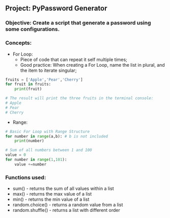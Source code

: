 ## Project: PyPassword Generator

### Objective: Create a script that generate a password using some configurations.

### Concepts:
- For Loop:
    - Piece of code that can repeat it self multiple times;
    - Good practice: When creating a For Loop, name the list in plural, and the item to iterate singular;
```python
fruits = ['Apple','Pear','Cherry']
for fruit in fruits:
    print(fruit)

# The result will print the three fruits in the terminal console:
# Apple
# Pear
# Cherry
```
- Range: 
```python
# Basic For Loop with Range Structure
for number in range(a,b): # b is not included
    print(number)

# Sum of all numbers between 1 and 100
value = 0
for number in range(1,101):
    value +=number
```

### Functions used:
- sum() - returns the sum of all values within a list
- max() - returns the max value of a list
- min() - returns the min value of a list
- random.choice() - returns a random value from a list
- random.shuffle() -  returns a list with different order